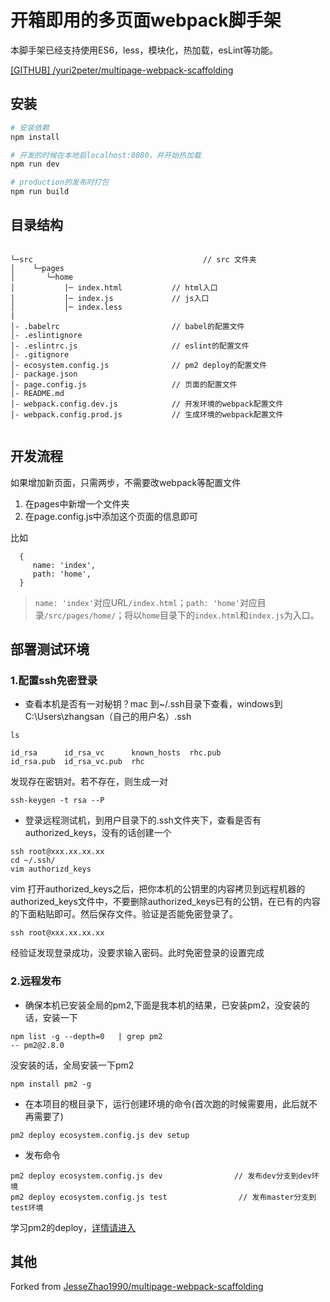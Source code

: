 # 开箱即用的多页面webpack脚手架

本脚手架已经支持使用ES6，less，模块化，热加载，esLint等功能。

[\[GITHUB\] /yuri2peter/multipage-webpack-scaffolding](https://github.com/yuri2peter/multipage-webpack-scaffolding)

## 安装

``` bash
# 安装依赖
npm install

# 开发的时候在本地启localhost:8080，并开始热加载
npm run dev

# production的发布时打包
npm run build

```


## 目录结构

```

└─src                                      // src 文件夹
│    └─pages       
│       └─home
│           |─ index.html           // html入口
│           │─ index.js             // js入口
│           │─ index.less
|
│- .babelrc                         // babel的配置文件
│- .eslintignore
│- .eslintrc.js                     // eslint的配置文件
│- .gitignore
│- ecosystem.config.js              // pm2 deploy的配置文件
│- package.json
│- page.config.js                   // 页面的配置文件
│- README.md
│- webpack.config.dev.js            // 开发环境的webpack配置文件
│- webpack.config.prod.js           // 生成环境的webpack配置文件
         

```

## 开发流程

如果增加新页面，只需两步，不需要改webpack等配置文件

1. 在pages中新增一个文件夹
2. 在page.config.js中添加这个页面的信息即可

比如
```
  {
     name: 'index',
     path: 'home',
  }
```
> `name: 'index'`对应URL`/index.html`；`path: 'home'`对应目录`/src/pages/home/`；将以`home`目录下的`index.html`和`index.js`为入口。

## 部署测试环境

### 1.配置ssh免密登录

* 查看本机是否有一对秘钥？mac 到~/.ssh目录下查看，windows到 C:\Users\zhangsan（自己的用户名）\.ssh

```
ls

id_rsa      id_rsa_vc      known_hosts  rhc.pub
id_rsa.pub  id_rsa_vc.pub  rhc
```


发现存在密钥对。若不存在，则生成一对

```
ssh-keygen -t rsa --P
```

* 登录远程测试机，到用户目录下的.ssh文件夹下，查看是否有authorized_keys，没有的话创建一个

```
ssh root@xxx.xx.xx.xx
cd ~/.ssh/
vim authorizd_keys
```
vim 打开authorized_keys之后，把你本机的公钥里的内容拷贝到远程机器的authorized_keys文件中，不要删除authorized_keys已有的公钥，在已有的内容的下面粘贴即可。然后保存文件。验证是否能免密登录了。

```
ssh root@xxx.xx.xx.xx
```
经验证发现登录成功，没要求输入密码。此时免密登录的设置完成

### 2.远程发布

* 确保本机已安装全局的pm2,下面是我本机的结果，已安装pm2，没安装的话，安装一下

```
npm list -g --depth=0   | grep pm2
-- pm2@2.8.0
```
没安装的话，全局安装一下pm2

```
npm install pm2 -g
```

* 在本项目的根目录下，运行创建环境的命令(首次跑的时候需要用，此后就不再需要了)

```
pm2 deploy ecosystem.config.js dev setup
```


* 发布命令

```
pm2 deploy ecosystem.config.js dev                // 发布dev分支到dev环境
pm2 deploy ecosystem.config.js test                // 发布master分支到test环境
```


学习pm2的deploy，[详情请进入](http://pm2.keymetrics.io/docs/usage/deployment/#windows-consideration)

## 其他

Forked from [JesseZhao1990/multipage-webpack-scaffolding](https://github.com/JesseZhao1990/multipage-webpack-scaffolding)